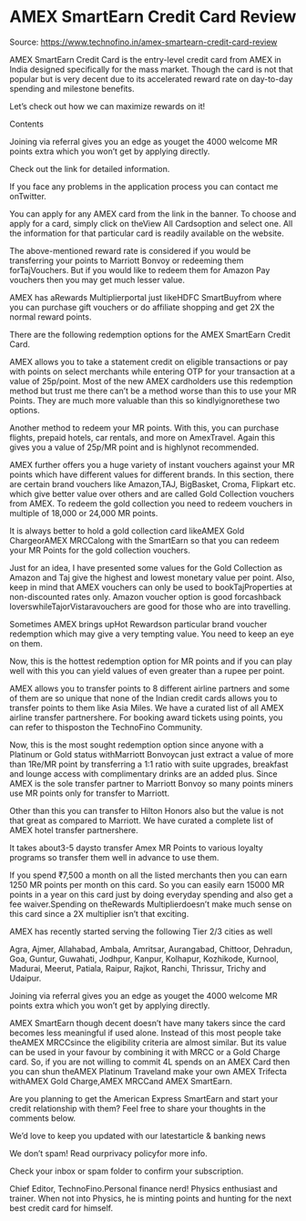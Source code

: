# AMEX SmartEarn Credit Card Review

Source: https://www.technofino.in/amex-smartearn-credit-card-review

AMEX SmartEarn Credit Card is the entry-level credit card from AMEX in India designed specifically for the mass market. Though the card is not that popular but is very decent due to its accelerated reward rate on day-to-day spending and milestone benefits.

Let’s check out how we can maximize rewards on it!

Contents

Joining via referral gives you an edge as youget the 4000 welcome MR points extra which you won’t get by applying directly.

Check out the link for detailed information.

If you face any problems in the application process you can contact me onTwitter.

You can apply for any AMEX card from the link in the banner. To choose and apply for a card, simply click on theView All Cardsoption and select one. All the information for that particular card is readily available on the website.

The above-mentioned reward rate is considered if you would be transferring your points to Marriott Bonvoy or redeeming them forTajVouchers. But if you would like to redeem them for Amazon Pay vouchers then you may get much lesser value.

AMEX has aRewards Multiplierportal just likeHDFC SmartBuyfrom where you can purchase gift vouchers or do affiliate shopping and get 2X the normal reward points.

There are the following redemption options for the AMEX SmartEarn Credit Card.

AMEX allows you to take a statement credit on eligible transactions or pay with points on select merchants while entering OTP for your transaction at a value of 25p/point. Most of the new AMEX cardholders use this redemption method but trust me there can’t be a method worse than this to use your MR Points. They are much more valuable than this so kindlyignorethese two options.

Another method to redeem your MR points. With this, you can purchase flights, prepaid hotels, car rentals, and more on AmexTravel. Again this gives you a value of 25p/MR point and is highlynot recommended.

AMEX further offers you a huge variety of instant vouchers against your MR points which have different values for different brands. In this section, there are certain brand vouchers like Amazon,TAJ, BigBasket, Croma, Flipkart etc. which give better value over others and are called Gold Collection vouchers from AMEX. To redeem the gold collection you need to redeem vouchers in multiple of 18,000 or 24,000 MR points.

It is always better to hold a gold collection card likeAMEX Gold ChargeorAMEX MRCCalong with the SmartEarn so that you can redeem your MR Points for the gold collection vouchers.

Just for an idea, I have presented some values for the Gold Collection as Amazon and Taj give the highest and lowest monetary value per point. Also, keep in mind that AMEX vouchers can only be used to bookTajProperties at non-discounted rates only. Amazon voucher option is good forcashback loverswhileTajorVistaravouchers are good for those who are into travelling.

Sometimes AMEX brings upHot Rewardson particular brand voucher redemption which may give a very tempting value. You need to keep an eye on them.

Now, this is the hottest redemption option for MR points and if you can play well with this you can yield values of even greater than a rupee per point.

AMEX allows you to transfer points to 8 different airline partners and some of them are so unique that none of the Indian credit cards allows you to transfer points to them like Asia Miles. We have a curated list of all AMEX airline transfer partnershere. For booking award tickets using points, you can refer to thisposton the TechnoFino Community.

Now, this is the most sought redemption option since anyone with a Platinum or Gold status withMarriott Bonvoycan just extract a value of more than 1Re/MR point by transferring a 1:1 ratio with suite upgrades, breakfast and lounge access with complimentary drinks are an added plus. Since AMEX is the sole transfer partner to Marriott Bonvoy so many points miners use MR points only for transfer to Marriott.

Other than this you can transfer to Hilton Honors also but the value is not that great as compared to Marriott. We have curated a complete list of AMEX hotel transfer partnershere.

It takes about3-5 daysto transfer Amex MR Points to various loyalty programs so transfer them well in advance to use them.

If you spend ₹7,500 a month on all the listed merchants then you can earn 1250 MR points per month on this card. So you can easily earn 15000 MR points in a year on this card just by doing everyday spending and also get a fee waiver.Spending on theRewards Multiplierdoesn’t make much sense on this card since a 2X multiplier isn’t that exciting.

AMEX has recently started serving the following Tier 2/3 cities as well

Agra, Ajmer, Allahabad, Ambala, Amritsar, Aurangabad, Chittoor, Dehradun, Goa, Guntur, Guwahati, Jodhpur, Kanpur, Kolhapur, Kozhikode, Kurnool, Madurai, Meerut, Patiala, Raipur, Rajkot, Ranchi, Thrissur, Trichy and Udaipur.

Joining via referral gives you an edge as youget the 4000 welcome MR points extra which you won’t get by applying directly.

AMEX SmartEarn though decent doesn’t have many takers since the card becomes less meaningful if used alone. Instead of this most people take theAMEX MRCCsince the eligibility criteria are almost similar. But its value can be used in your favour by combining it with MRCC or a Gold Charge card. So, if you are not willing to commit 4L spends on an AMEX Card then you can shun theAMEX Platinum Traveland make your own AMEX Trifecta withAMEX Gold Charge,AMEX MRCCand AMEX SmartEarn.

Are you planning to get the American Express SmartEarn and start your credit relationship with them? Feel free to share your thoughts in the comments below.

We’d love to keep you updated with our latestarticle & banking news

We don’t spam! Read ourprivacy policyfor more info.

Check your inbox or spam folder to confirm your subscription.

Chief Editor, TechnoFino.Personal finance nerd! Physics enthusiast and trainer. When not into Physics, he is minting points and hunting for the next best credit card for himself.
